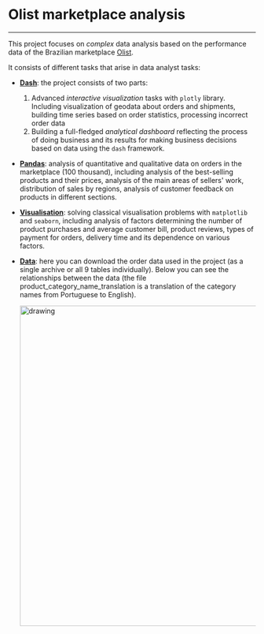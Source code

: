 # Olist marketplace analysis

---

This project focuses on _complex_ data analysis based on the performance 
data of the Brazilian marketplace [Olist](https://olist.com/pt-br/). 

It consists of different tasks that arise in data analyst tasks:
  * **[Dash](./Dash)**: the project consists of two parts: 
    1. Advanced _interactive visualization_ tasks with `plotly` library. 
       Including visualization of geodata about orders and shipments, 
       building time series based on order statistics, processing incorrect order data
    2. Building a full-fledged _analytical dashboard_ reflecting the process of doing 
       business and its results for making business 
       decisions based on data using the `dash` framework.
  * **[Pandas](./Pandas)**: analysis of quantitative and qualitative data 
    on orders in the marketplace (100 thousand), including analysis of the 
    best-selling products and their prices, analysis of the main areas of sellers' work, 
    distribution of sales by regions, analysis of customer feedback on products in 
    different sections.
  * **[Visualisation](./Visualisation)**: solving classical visualisation problems 
    with `matplotlib` and `seaborn`, including analysis of factors determining the 
    number of product purchases and average customer bill, product reviews, types 
    of payment for orders, delivery time and its dependence on various factors.
  * **[Data](./Data)**: here you can download the order data used in the project 
    (as a single archive or all 9 tables individually). Below you can see the 
    relationships between the data (the file product_category_name_translation is 
    a translation of the category names from Portuguese to English).

    <img src="https://i.imgur.com/HRhd2Y0.png" alt="drawing" width="650" />

[//]: # (    ![]&#40;https://i.imgur.com/HRhd2Y0.png&#41;)
